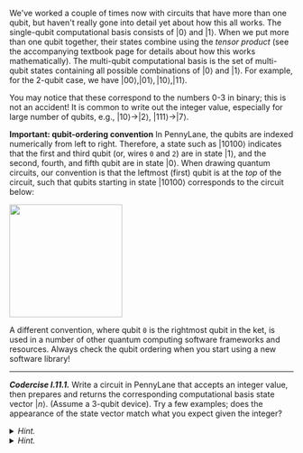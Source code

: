 We've worked a couple of times now with circuits that have more than one qubit,
but haven't really gone into detail yet about how this all works. The
single-qubit computational basis consists of $|0\rangle$ and $|1\rangle$. When
we put more than one qubit together, their states combine using the *tensor
product* (see the accompanying textbook page for details about how this works
mathematically). The multi-qubit computational basis is the set of multi-qubit
states containing all possible combinations of $|0\rangle$ and $|1\rangle$. For
example, for the 2-qubit case, we have $|00\rangle, |01\rangle, |10\rangle,
|11\rangle$.

You may notice that these correspond to the numbers 0-3 in binary; this is not
an accident! It is common to write out the integer value, especially for large
number of qubits, e.g., $|10\rangle \rightarrow |2\rangle$, $|111\rangle
\rightarrow |7\rangle$.

**Important: qubit-ordering convention** In PennyLane, the qubits are indexed
  numerically from left to right. Therefore, a state such as $|10100\rangle$
  indicates that the first and third qubit (or, wires `0` and `2`) are in state
  $|1\rangle$, and the second, fourth, and fifth qubit are in state
  $|0\rangle$. When drawing quantum circuits, our convention is that the
  leftmost (first) qubit is at the *top* of the circuit, such that qubits
  starting in state $|10100\rangle$ corresponds to the circuit below:

<img src="pics/qubit_ordering.svg" alt="" width="200px">

A different convention, where qubit `0` is the rightmost qubit in the ket, is
used in a number of other quantum computing software frameworks and
resources. Always check the qubit ordering when you start using a new software
library!

---

***Codercise I.11.1.*** Write a circuit in PennyLane that accepts an integer
   value, then prepares and returns the corresponding computational basis state
   vector $|n\rangle$. (Assume a 3-qubit device). Try a few examples; does the
   appearance of the state vector match what you expect given the integer?


<details>
  <summary><i>Hint.</i></summary>

You will find the `numpy` function [`np.binary_repr`](https://numpy.org/doc/stable/reference/generated/numpy.binary_repr.html)
helpful for this challenge.

</details>

<details>
  <summary><i>Hint.</i></summary>

 There are two ways to solve this challenge. The first is to manipulate the
 individual qubits based on the bit values. The second is to use a built-in
 state preparation template.  Check out the [PennyLane template
 library](https://pennylane.readthedocs.io/en/stable/introduction/templates.html)
 and see if there are any predefined functions that will help you.

</details>